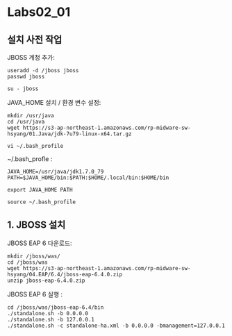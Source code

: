 # Labs02_01

## 설치 사전 작업 

JBOSS 계청 추가:
```
useradd -d /jboss jboss
passwd jboss

su - jboss
```

JAVA_HOME 설치 / 환경 변수 설정:

```
mkdir /usr/java
cd /usr/java
wget https://s3-ap-northeast-1.amazonaws.com/rp-midware-sw-hsyang/01.Java/jdk-7u79-linux-x64.tar.gz

vi ~/.bash_profile
```
~/.bash_profle :
```
JAVA_HOME=/usr/java/jdk1.7.0_79
PATH=$JAVA_HOME/bin:$PATH:$HOME/.local/bin:$HOME/bin

export JAVA_HOME PATH
``` 
```
source ~/.bash_profile
```
## 1. JBOSS 설치

JBOSS EAP 6 다운로드:

```
mkdir /jboss/was/
cd /jboss/was
wget https://s3-ap-northeast-1.amazonaws.com/rp-midware-sw-hsyang/04.EAP/6.4/jboss-eap-6.4.0.zip 
unzip jboss-eap-6.4.0.zip 
```

JBOSS EAP 6 실행 : 

```
cd /jboss/was/jboss-eap-6.4/bin
./standalone.sh -b 0.0.0.0
./standalone.sh -b 127.0.0.1
./standalone.sh -c standalone-ha.xml -b 0.0.0.0 -bmanagement=127.0.0.1
```

